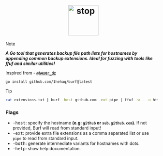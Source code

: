 <div align="center">

<h1>
  <img src="https://raw.githubusercontent.com/rfyiamcool/golang_logo/refs/heads/master/gif/stop.gif" alt="stop" height="100px" style="vertical-align: middle; margin-left: 10px;" />
<!-- <a href="https://github.com/1hehaq/burf">BURF</a> -->
</h1>

</div>


>[!NOTE]
>**_A Go tool that generates backup file path lists for hostnames by appending common backup extensions. Ideal for fuzzing with tools like ffuf and similar utilities!_**
>
>Inspired from - [**`@h4x0r_dz`**](https://x.com/h4x0r_dz/status/1573318682230530048)

<!--
<h3>Features</h3>

- Generates common paths for specified hostnames.
- Supports intermediate variants for hostnames with dots (TLDs and subdomains).
- Allows users to provide extra file extensions.
- Can read hostnames and extensions from standard input.
- Allows reading hostnames and extra extensions from stdin or command line arguments
- Displays generated URLs in the console
- Error handling for incorrect input and usage messages
- Supports parsing comma-separated extra file extensions via the <kbd>-ext</kbd> flag
- Supports piping input to the tool via the <kbd>-ext</kbd> `pipe` option, allowing you to specify extra extensions using another file or command output.


<h3>Installation</h3>

-->


```bash
go install github.com/1hehaq/burf@latest
```

>[!TIP]
> ```bash
> cat extensions.txt | burf -host github.com -ext pipe | ffuf -w - -u https://github.com/FUZZ
> ```

### Flags

- <kbd>-host</kbd>: specify the hostname **(e.g: `github` or `sub.github.com`)**. If not provided, Burf will read from standard input!
- <kbd>-ext</kbd>: provide extra file extensions as a comma separated list or use `pipe` to read from standard input.
- <kbd>-both</kbd>: generate intermediate variants for hostnames with dots.
- <kbd>-help</kbd>: show help documentation.


<!--

<h3>Future plan</h3>

1. **Support for other file formats**: The current list of predefined file extensions is limited to certain types. Expanding the list to include other common formats such as PDF,
DOCX, XLSX, and audio/video files would increase its utility.
2. **Automatic detection of existing files**: Implementing a function that checks if the generated URLs point to existing files on the server could help prevent unnecessary time
spent downloading non-existent files.
3. **Recursive directory scanning**: Scanning recursively through directories to find all the files with specific extensions can save users from having to specify each file
individually.
4. **Output format customization**: Offering an option to modify the output format (e.g., JSON, CSV) could make it easier for users to process and analyze the generated URLs in other
applications.
5. **Integration with popular web browsers or download managers**: Integrating with web browsers or download managers would provide a seamless experience for users, allowing them to
directly open or save files from the console output.
6. **Support for wildcard characters**: Allowing users to specify wildcard characters (e.g., `*.html` or `*.{pdf,docx}`) in the file extension list could make it easier to match
multiple file types at once.
7. **Option to exclude specific file extensions**: Offering an option to exclude certain file extensions would give users more control over the output and help filter out unwanted
results.
8. **Error handling for duplicate URLs**: Implementing a check to prevent duplicates in the generated URLs could save time and reduce clutter in the console output.
9. **Option to specify custom hostnames**: Allowing users to specify custom hostnames would make the tool more versatile and useful for various use cases.
10. **Integration with version control systems (VCS)**: Integrating this tool with popular VCS like Git, SVN or Mercurial could help developers easily generate URLs for code
repositories, branches, commits, or tags.

sed 's/^/./'

-->

